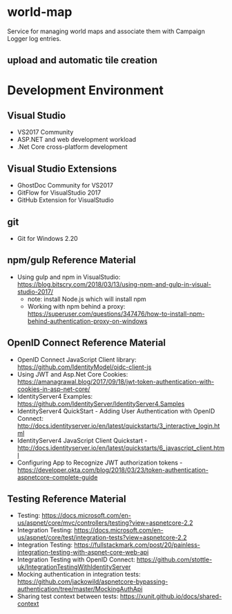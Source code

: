 # world-map

Service for managing world maps and associate them with Campaign Logger log entries.

## upload and automatic tile creation

# Development Environment

## Visual Studio

- VS2017 Community
- ASP.NET and web development workload
- .Net Core cross-platform development

## Visual Studio Extensions

- GhostDoc Community for VS2017
- GitFlow for VisualStudio 2017
- GitHub Extension for VisualStudio

## git

- Git for Windows 2.20

## npm/gulp Reference Material

- Using gulp and npm in VisualStudio: https://blog.bitscry.com/2018/03/13/using-npm-and-gulp-in-visual-studio-2017/
	- note: install Node.js which will install npm 
	- Working with npm behind a proxy: https://superuser.com/questions/347476/how-to-install-npm-behind-authentication-proxy-on-windows

## OpenID Connect Reference Material

- OpenID Connect JavaScript Client library: https://github.com/IdentityModel/oidc-client-js
- Using JWT and Asp.Net Core Cookies: https://amanagrawal.blog/2017/09/18/jwt-token-authentication-with-cookies-in-asp-net-core/
- IdentityServer4 Examples: https://github.com/IdentityServer/IdentityServer4.Samples
- IdentityServer4 QuickStart - Adding User Authentication with OpenID Connect: http://docs.identityserver.io/en/latest/quickstarts/3_interactive_login.html
- IdentityServer4 JavaScript Client Quickstart - http://docs.identityserver.io/en/latest/quickstarts/6_javascript_client.html
- Configuring App to Recognize JWT authorization tokens - https://developer.okta.com/blog/2018/03/23/token-authentication-aspnetcore-complete-guide

## Testing Reference Material

- Testing: https://docs.microsoft.com/en-us/aspnet/core/mvc/controllers/testing?view=aspnetcore-2.2
- Integration Testing: https://docs.microsoft.com/en-us/aspnet/core/test/integration-tests?view=aspnetcore-2.2
- Integration Testing: https://fullstackmark.com/post/20/painless-integration-testing-with-aspnet-core-web-api
- Integration Testing with OpenID Connect: https://github.com/stottle-uk/IntegrationTestingWithIdentityServer
- Mocking authentication in integration tests: https://github.com/jackowild/aspnetcore-bypassing-authentication/tree/master/MockingAuthApi
- Sharing test context between tests: https://xunit.github.io/docs/shared-context


